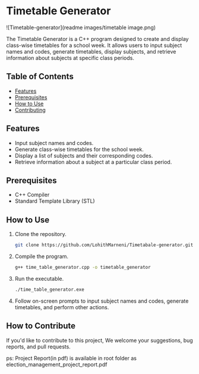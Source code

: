 # Timetable Generator

![Timetable-generator](readme images/timetable image.png)

The Timetable Generator is a C++ program designed to create and display class-wise timetables for a school week. It allows users to input subject names and codes, generate timetables, display subjects, and retrieve information about subjects at specific class periods.

## Table of Contents
- [Features](#features)
- [Prerequisites](#prerequisites)
- [How to Use](#how-to-use)
- [Contributing](#contributing)

## Features
- Input subject names and codes.
- Generate class-wise timetables for the school week.
- Display a list of subjects and their corresponding codes.
- Retrieve information about a subject at a particular class period.

## Prerequisites
- C++ Compiler
- Standard Template Library (STL)

## How to Use
1. Clone the repository.
    ```bash
    git clone https://github.com/LohithMarneni/Timetabale-generator.git
    ```
2. Compile the program.
    ```bash
    g++ time_table_generator.cpp -o timetable_generator
    ```
3. Run the executable.
    ```bash
    ./time_table_generator.exe
    ```
4. Follow on-screen prompts to input subject names and codes, generate timetables, and perform other actions.

## How to Contribute

If you'd like to contribute to this project, We welcome your suggestions, bug reports, and pull requests.

ps: Project Report(in pdf) is available in root folder as election_management_project_report.pdf

